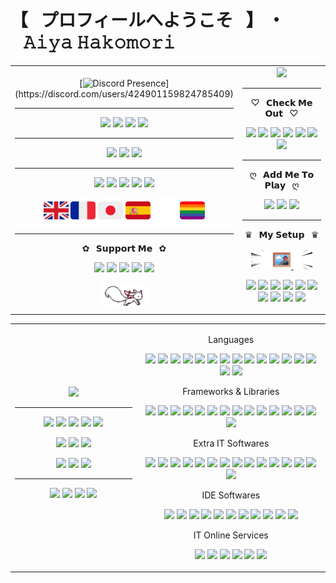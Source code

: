 # 【⠀プロフィールへようこそ⠀】 ・⠀𝙰𝚒𝚢𝚊 𝙷𝚊𝚔𝚘𝚖𝚘𝚛𝚒

<table>
<tr>
<td align="center" width="40%">
  
[![Discord Presence](https://lanyard.cnrad.dev/api/424901159824785409?animated=true&idleMessage=Peeking%20on%20me%20huh%3F%20Shame%20on%20you%2C%20I%27m%20not%20doing%20anything.)](https://discord.com/users/424901159824785409)
<hr> 
  
[![](https://img.shields.io/website?down_color=ff4c54&down_message=OFFLINE%20%E2%9D%8C&label=Boxu.fr&logo=pkgsrc&logoColor=ffffff&style=for-the-badge&up_message=ONLINE%20%E2%9C%94%EF%B8%8F&url=https%3A%2F%2Fboxu.fr)](https://boxu.fr/)
[![](https://img.shields.io/twitch/status/BoxuChan?logo=twitch&logoColor=ffffff&style=for-the-badge)](https://twitch.tv/boxuchan)
[![](https://dcbadge.vercel.app/api/shield/978191616072368140?bot=true?down_color=ff4c54&down_message=OFFLINE%20%E2%9D%8C&logoColor=ffffff&style=for-the-badge&up_message=ONLINE%20%E2%9C%94%EF%B8%8F&theme=clean-inverted)](https://discord.com/users/978191616072368140)
[![](https://dcbadge.vercel.app/api/shield/980304694486368267?bot=true?down_color=ff4c54&down_message=OFFLINE%20%E2%9D%8C&logoColor=ffffff&style=for-the-badge&up_message=ONLINE%20%E2%9C%94%EF%B8%8F&theme=clean-inverted)](https://discord.com/users/980304694486368267)
<hr> 
  
[![](https://img.shields.io/discord/932906923236401182?style=for-the-badge&logo=discord&logoColor=ffffff&color=7289da&label=⠀Tower%20of%20Fantasy⠀)](https://discord.gg/dwmB5Vb6pT)
[![](https://img.shields.io/discord/513390882771173397?style=for-the-badge&logo=discord&logoColor=ffffff&color=7289da&label=⠀✧%20Hako%20|%20箱%20✽⠀)](https://discord.gg/BPVmDNC)
[![](https://img.shields.io/discord/921159444673482833?style=for-the-badge&logo=discord&logoColor=ffffff&color=7289da&label=⠀✦%20Mikazuki%20|%20三日月%20☾⠀)](https://discord.gg/z7J8pRatHU)
<hr> 
  
![](https://img.shields.io/date/1037374200?style=for-the-badge&logo=homeassistantcommunitystore&logoColor=ffffff&label=⠀Was%20Born⠀)
![](https://img.shields.io/date/1132068600?style=for-the-badge&logo=penpot&label=⠀Started%20Drawing⠀)
![](https://img.shields.io/date/1163604600?style=for-the-badge&logo=republicofgamers&label=⠀Started%20Gaming⠀)
![](https://img.shields.io/date/1408113000?style=for-the-badge&logo=gnometerminal&label=⠀Started%20Coding⠀)
![](https://img.shields.io/date/1438180200?style=for-the-badge&logo=youtube&label=⠀Created%20Content⠀)

<img height="40" src="https://github.com/BoxuChan/BoxuChan/blob/main/assets/great%20britain.png"/>
<img height="40" src="https://github.com/BoxuChan/BoxuChan/blob/main/assets/france.png"/>
<img height="40" src="https://github.com/BoxuChan/BoxuChan/blob/main/assets/japan.png"/>
<img height="40" src="https://github.com/BoxuChan/BoxuChan/blob/main/assets/spain.png"/>
<img height="40" src="https://github.com/BoxuChan/BoxuChan/blob/main/assets/empty.png"/>
<img height="40" src="https://github.com/BoxuChan/BoxuChan/blob/main/assets/lgbtq%2B.png"/>
<hr> 
  
✿⠀𝗦𝘂𝗽𝗽𝗼𝗿𝘁 𝗠𝗲⠀✿
  
[![](https://img.shields.io/badge/-⠀PayPal⠀-%23181717?style=for-the-badge&logo=paypal)](https://paypal.me/BoxuTwitch)
[![](https://img.shields.io/badge/-⠀Ko–Fi⠀-%23181717?style=for-the-badge&logo=kofi)](https://ko-fi.com/boxuchan)
[![](https://img.shields.io/badge/-⠀GoFundMe⠀-%23181717?style=for-the-badge&logo=gofundme)](https://www.gofundme.com/f/virtual-idol-dream-new-setup-vtuber-model?utm_source=customer&utm_medium=copy_link&utm_campaign=p_cf+share-flow-1)
[![](https://img.shields.io/badge/-⠀Patreon⠀-%23181717?style=for-the-badge&logo=patreon)](https://patreon.com/Boxu)
[![](https://img.shields.io/badge/-⠀Throne⠀-%23181717?style=for-the-badge&logo=streamlit)](https://throne.me/u/boxu/)

<img height="40" src="https://raw.githubusercontent.com/boxuchan/boxuchan/master/assets/kyubey.gif"/>
  
</td>

<td align="center" width="60%">
  
<img src="https://github.com/BoxuChan/BoxuChan/blob/main/assets/kanna-laying.gif"/>
<hr>
  
♡⠀𝗖𝗵𝗲𝗰𝗸 𝗠𝗲 𝗢𝘂𝘁⠀♡
  
[![](https://img.shields.io/badge/-⠀Twitch⠀-%23000000?style=for-the-badge&logo=twitch&color=6441a5&logoColor=ffffff)](https://twitch.tv/boxuchan)
[![](https://img.shields.io/badge/-⠀YouTube⠀-%23181717?style=for-the-badge&logo=youtube&color=FF0000&logoColor=ffffff)](https://www.youtube.com/channel/UCrvSNYUK5xg2DwpbimJ9DwQ)
[![](https://img.shields.io/badge/-⠀Twitter⠀-%231DA1F2?style=for-the-badge&logo=twitter&logoColor=ffffff)](https://twitter.com/Boxu_Chan)
[![](https://img.shields.io/badge/-⠀Instagram⠀-%23181717?style=for-the-badge&logo=instagram&color=E1306C&logoColor=ffffff)](https://instagram.com/boxu.chan)
[![](https://img.shields.io/badge/-⠀GitHub⠀-%23181717?style=for-the-badge&logo=github)](https://github.com/BoxuChan)
[![](https://img.shields.io/badge/-⠀MyAnimeList⠀-%23181717?style=for-the-badge&logo=myanimelist)](https://myanimelist.net/profile/Boxu_Chan)
[![](https://img.shields.io/badge/-⠀Linktree⠀-%23181717?style=for-the-badge&logo=linktree&color=31C3A2&logoColor=ffffff)](https://linktr.ee/boxu)
<hr>
  
ღ⠀𝗔𝗱𝗱 𝗠𝗲 𝗧𝗼 𝗣𝗹𝗮𝘆⠀ღ
  
[![](https://img.shields.io/badge/-⠀Steam⠀-%23181717?style=for-the-badge&logo=steam&color=171a21&logoColor=ffffff)](https://steamcommunity.com/id/BoxuChan)
[![](https://img.shields.io/badge/-⠀Xbox⠀-%23181717?style=for-the-badge&logo=xbox&color=107C10&logoColor=ffffff)](https://account.xbox.com/en-us/profile?gamertag=BoxuChan)
[![](https://img.shields.io/badge/-⠀osu!⠀-%23181717?style=for-the-badge&logo=osu)](https://osu.ppy.sh/users/10614535)
<hr>
  
♛⠀𝗠𝘆 𝗦𝗲𝘁𝘂𝗽⠀♛
<br><br>
<img height="30" src="https://github.com/BoxuChan/BoxuChan/blob/main/assets/speedL.gif"/>
<a href="https://boxu.fr/filtered-AF67E70F-CAA5-4922-A5C8-CA86ED99211C.mp4">
<img height="30" src="https://github.com/BoxuChan/BoxuChan/blob/main/assets/photo.png"/>
</a>
<img height="30" src="https://github.com/BoxuChan/BoxuChan/blob/main/assets/speedR.gif"/>

  
![](https://img.shields.io/badge/-⠀ASUS%20PRIME%20B660–PLUS%20D4⠀-%23000000?style=for-the-badge&logo=asus)
![](https://img.shields.io/badge/-⠀NVIDIA%20GeForce%20RTX%203080⠀-%23000000?style=for-the-badge&logo=nvidia)
![](https://img.shields.io/badge/-⠀12th%20Gen%20Intel(R)%20Core(TM)%20i5–12600K%20@%204.20%20GHz⠀-%23000000?style=for-the-badge&logo=intel)
![](https://img.shields.io/badge/-⠀16%20GB%20Corsair%20Vengeance%20RGB%20PRO%20DDR4%20(3200MHz)⠀-%23000000?style=for-the-badge&logo=corsair)
![](https://img.shields.io/badge/-⠀H510%20Mid–Tower%20Case⠀-%23000000?style=for-the-badge&logo=nzxt)
![](https://img.shields.io/badge/-⠀Dell%20SE2222H%20x2⠀-%23000000?style=for-the-badge&logo=dell)
![](https://img.shields.io/badge/-⠀1.0%20TB%20WD_BLACK%20SN850%20M.2%20NVMe%20(7000%20MB/s)⠀-%23000000?style=for-the-badge&logo=westerndigital)
![](https://img.shields.io/badge/-⠀2.0%20TB%20Seagate%20BarraCuda%20HDD%20(7200%20RPM)⠀-%23000000?style=for-the-badge&logo=seagate)
![](https://img.shields.io/badge/-⠀Cherry%20MX%20Brown%20Varmilo%20VEA88%20Sakura⠀-%23000000?style=for-the-badge&logo=adafruit)
![](https://img.shields.io/badge/-⠀Corsair%20Scimitar%20ELITE%20RGB⠀-%23000000?style=for-the-badge&logo=corsair)
  
</td>
</tr>
</table>

<table>
<tr>
<td align="center" width="40%">
  
<img height="300" src="https://github.com/BoxuChan/BoxuChan/blob/main/assets/pen-trick.gif"/>
<hr>
  
![](https://img.shields.io/badge/-⠀After%20Effects⠀-%23000000?style=for-the-badge&logo=adobeaftereffects)
![](https://img.shields.io/badge/-⠀After%20Photoshop⠀-%23000000?style=for-the-badge&logo=adobephotoshop)
![](https://img.shields.io/badge/-⠀After%20Illustrator⠀-%23000000?style=for-the-badge&logo=adobeillustrator)
![](https://img.shields.io/badge/-⠀After%20XD⠀-%23000000?style=for-the-badge&logo=adobexd)
![](https://img.shields.io/badge/-⠀After%20Premiere%20Pro⠀-%23000000?style=for-the-badge&logo=adobepremierepro)
  
![](https://img.shields.io/badge/-⠀Canva⠀-%23000000?style=for-the-badge&logo=canva)
![](https://img.shields.io/badge/-⠀Figma⠀-%23000000?style=for-the-badge&logo=figma)
![](https://img.shields.io/badge/-⠀Cinema%204D⠀-%23000000?style=for-the-badge&logo=cinema4d)
  
![](https://img.shields.io/badge/-⠀Audacity⠀-%23000000?style=for-the-badge&logo=audacity)
![](https://img.shields.io/badge/-⠀Ableton%20Live⠀-%23000000?style=for-the-badge&logo=abletonlive)
![](https://img.shields.io/badge/-⠀FL%20Studio%2012⠀-%23000000?style=for-the-badge&logo=instacart)
<hr>

![](https://img.shields.io/badge/-⠀Android⠀-%23000000?style=for-the-badge&logo=android)
![](https://img.shields.io/badge/-⠀iOS⠀-%23000000?style=for-the-badge&logo=ios)
![](https://img.shields.io/badge/-⠀Ubuntu⠀-%23000000?style=for-the-badge&logo=linux)
![](https://img.shields.io/badge/-⠀Windows⠀-%23000000?style=for-the-badge&logo=windows)
  
</td>

<td align="center" width="60%">

Languages

![](https://img.shields.io/badge/-⠀Bash⠀-%23000000?style=flat-square&logo=gnubash)
![](https://img.shields.io/badge/-⠀C⠀-%23000000?style=flat-square&logo=c)
![](https://img.shields.io/badge/-⠀C%23⠀-%23000000?style=flat-square&logo=csharp)
![](https://img.shields.io/badge/-⠀C++⠀-%23000000?style=flat-square&logo=cplusplus)
![](https://img.shields.io/badge/-⠀CSS3⠀-%23000000?style=flat-square&logo=css3)
![](https://img.shields.io/badge/-⠀HTML5⠀-%23000000?style=flat-square&logo=html5)
![](https://img.shields.io/badge/-⠀Java⠀-%23000000?style=flat-square&logo=java)
![](https://img.shields.io/badge/-⠀JavaScript⠀-%23000000?style=flat-square&logo=javascript)
![](https://img.shields.io/badge/-⠀Kotlin⠀-%23000000?style=flat-square&logo=kotlin)
![](https://img.shields.io/badge/-⠀MySQL⠀-%23000000?style=flat-square&logo=mysql)
![](https://img.shields.io/badge/-⠀PHP⠀-%23000000?style=flat-square&logo=php)
![](https://img.shields.io/badge/-⠀Python⠀-%23000000?style=flat-square&logo=python)
![](https://img.shields.io/badge/-⠀R⠀-%23000000?style=flat-square&logo=r)
![](https://img.shields.io/badge/-⠀Shell⠀-%23000000?style=flat-square&logo=powershell)
![](https://img.shields.io/badge/-⠀SQLite⠀-%23000000?style=flat-square&logo=sqlite)
![](https://img.shields.io/badge/-⠀TypeScript⠀-%23000000?style=flat-square&logo=typescript)

Frameworks & Libraries

![](https://img.shields.io/badge/-⠀Angular⠀-%23000000?style=flat-square&logo=angular)
![](https://img.shields.io/badge/-⠀AngularJS⠀-%23000000?style=flat-square&logo=angularjs)
![](https://img.shields.io/badge/-⠀Bootstrap⠀-%23000000?style=flat-square&logo=bootstrap)
![](https://img.shields.io/badge/-⠀Cordova⠀-%23000000?style=flat-square&logo=apachecordova)
![](https://img.shields.io/badge/-⠀Ember.JS⠀-%23000000?style=flat-square&logo=emberdotjs)
![](https://img.shields.io/badge/-⠀FontAwesome⠀-%23000000?style=flat-square&logo=fontawesome)
![](https://img.shields.io/badge/-⠀Ionic⠀-%23000000?style=flat-square&logo=ionic)
![](https://img.shields.io/badge/-⠀JQuery⠀-%23000000?style=flat-square&logo=jquery)
![](https://img.shields.io/badge/-⠀Laravel⠀-%23000000?style=flat-square&logo=laravel)
![](https://img.shields.io/badge/-⠀Node.JS⠀-%23000000?style=flat-square&logo=nodedotjs)
![](https://img.shields.io/badge/-⠀React⠀-%23000000?style=flat-square&logo=react)
![](https://img.shields.io/badge/-⠀Semantic%20UI⠀-%23000000?style=flat-square&logo=semanticuireact)
![](https://img.shields.io/badge/-⠀Swiper⠀-%23000000?style=flat-square&logo=swiper)
![](https://img.shields.io/badge/-⠀Symfony⠀-%23000000?style=flat-square&logo=symfony)
![](https://img.shields.io/badge/-⠀Vue.JS⠀-%23000000?style=flat-square&logo=vuedotjs)
  
Extra IT Softwares

![](https://img.shields.io/badge/-⠀Adminer⠀-%23000000?style=flat-square&logo=adminer)
![](https://img.shields.io/badge/-⠀Arduino⠀-%23000000?style=flat-square&logo=arduino)
![](https://img.shields.io/badge/-⠀Cucumber⠀-%23000000?style=flat-square&logo=cucumber)
![](https://img.shields.io/badge/-⠀AutoHotkey⠀-%23000000?style=flat-square&logo=autohotkey)
![](https://img.shields.io/badge/-⠀Git⠀-%23000000?style=flat-square&logo=git)
![](https://img.shields.io/badge/-⠀GitHub⠀-%23000000?style=flat-square&logo=github)
![](https://img.shields.io/badge/-⠀GitLab⠀-%23000000?style=flat-square&logo=gitlab)
![](https://img.shields.io/badge/-⠀Jenkins⠀-%23000000?style=flat-square&logo=jenkins)
![](https://img.shields.io/badge/-⠀LaTeX⠀-%23000000?style=flat-square&logo=latex)
![](https://img.shields.io/badge/-⠀Maven⠀-%23000000?style=flat-square&logo=apachemaven)
![](https://img.shields.io/badge/-⠀NPM⠀-%23000000?style=flat-square&logo=npm)
![](https://img.shields.io/badge/-⠀Oracle⠀-%23000000?style=flat-square&logo=oracle)
![](https://img.shields.io/badge/-⠀PHPMyAdmin⠀-%23000000?style=flat-square&logo=phpmyadmin)
![](https://img.shields.io/badge/-⠀Virtual%20Box⠀-%23000000?style=flat-square&logo=virtualbox)
![](https://img.shields.io/badge/-⠀WordPress⠀-%23000000?style=flat-square&logo=wordpress)

IDE Softwares

![](https://img.shields.io/badge/-⠀Android%20Studio⠀-%23000000?style=flat-square&logo=androidstudio)
![](https://img.shields.io/badge/-⠀Apache%20NetBeans%20IDE⠀-%23000000?style=flat-square&logo=apachenetbeanside)
![](https://img.shields.io/badge/-⠀Atom⠀-%23000000?style=flat-square&logo=atom)
![](https://img.shields.io/badge/-⠀Eclipse%20IDE⠀-%23000000?style=flat-square&logo=eclipseide)
![](https://img.shields.io/badge/-⠀JetBrains⠀-%23000000?style=flat-square&logo=jetbrains)
![](https://img.shields.io/badge/-⠀Jupyter⠀-%23000000?style=flat-square&logo=jupyter)
![](https://img.shields.io/badge/-⠀Notepad++⠀-%23000000?style=flat-square&logo=notepadplusplus)
![](https://img.shields.io/badge/-⠀Sublime%20Text⠀-%23000000?style=flat-square&logo=sublimetext)
![](https://img.shields.io/badge/-⠀VIM⠀-%23000000?style=flat-square&logo=vim)
![](https://img.shields.io/badge/-⠀Visual%20Studio⠀-%23000000?style=flat-square&logo=visualstudio)
![](https://img.shields.io/badge/-⠀Visual%20Studio%20Code⠀-%23000000?style=flat-square&logo=visualstudiocode)

IT Online Services

![](https://img.shields.io/badge/-⠀Atlassian⠀-%23000000?style=flat-square&logo=atlassian)
![](https://img.shields.io/badge/-⠀Curse%20Forge⠀-%23000000?style=flat-square&logo=curseforge)
![](https://img.shields.io/badge/-⠀CPanel⠀-%23000000?style=flat-square&logo=cpanel)
![](https://img.shields.io/badge/-⠀Heroku⠀-%23000000?style=flat-square&logo=heroku)
![](https://img.shields.io/badge/-⠀OVH⠀-%23000000?style=flat-square&logo=ovh)
![](https://img.shields.io/badge/-⠀Plesk⠀-%23000000?style=flat-square&logo=plesk)
  
</td>
</tr>
</table>
